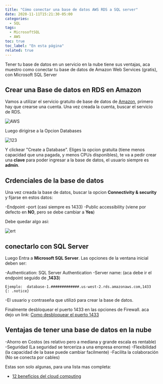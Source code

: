 ```yaml
---
title: "Cómo conectar una base de datos AWS RDS a SQL server"
date: 2020-11-11T15:21:30-05:00
categories:
  - SQL
tags:
  - MicrosoftSQL
  - AWS
toc: true
toc_label: "En esta página"
related: true
---
```


Tener tu base de datos en un servicio en la nube tiene sus ventajas, aca muestro como conectar
tu base de datos de Amazon Web Services (gratis), con Microsoft SQL Server
<!--more-->

## Crear una Base de datos en RDS en Amazon

Vamos a utilizar el servicio gratuito de base de datos de [Amazon][Amazon], primero hay que
crearse una cuenta. Una vez creada la cuenta, buscar el servicio de RDS.

 ![AWS](/myweb/assets/images/SQLAWS/AWS.png)

Luego dirigirse a la Opcion Databases

 ![123](/myweb/assets/images/SQLAWS/123.png)

 Y clickear "Create a Database".  Eliges la opcion gratuita (tiene menos capacidad
   que una pagada, y menos CPUs disponibles), te va a pedir crear una **clave** para poder ingresar
   a la base de datos, el usuario siempre es **admin**.

## Crdenciales de la base de datos
Una vez creada la base de datos, buscar la opcion **Connectivity & security** y
fijarse en estos datos:

   -Endpoint
   -port (casi siempre es 1433)
   -Public accessibility (viene por defecto en **NO**, pero se debe cambiar a **Yes**)

Debe quedar algo asi:

![ert](/myweb/assets/images/SQLAWS/ert.png)

## conectarlo con SQL Server
Luego Entra a **Microsoft SQL Server**. Las opciones de la ventana inicial deben ser:

-Authentication: SQL Server Authentication
-Server name: (aca debe ir el endpoint seguido de **,1433**)

    Ejemplo:  database-1.#############.us-west-2.rds.amazonaws.com,1433
    {: .notice}

 -El usuario y contraseña que utilizó para crear la base de datos.

Finalmente desbloquear el puerto 1433 en las opciones de Firewall.
aca dejo un link: [Como desbloquear el puerto 1433][1433]

## Ventajas de tener una base de datos en la nube

-Ahorro en Costos (es relativo pero a mediana y grande escala es rentable)
-Seguridad (La seguridad se terceriza a una empresa enorme)
-Flexibilidad (la capacidad de la base puede cambiar facilmente)
-Facilita la colaboración (No se conecta por cables)

Estas son solo algunas, para una lista mas completa:

- [12 beneficios del cloud computing](https://www.salesforce.com/products/platform/best-practices/benefits-of-cloud-computing/)


[Amazon]: https://aws.amazon.com/es/
[1433]: https://www.youtube.com/watch?v=T3tLcuVNtUQ
